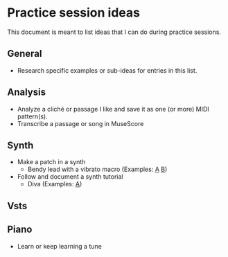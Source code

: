 # Practice session ideas
This document is meant to list ideas that I can do during practice sessions.

## General
- Research specific examples or sub-ideas for entries in this list.

## Analysis
- Analyze a cliché or passage I like and save it as one (or more) MIDI pattern(s).
- Transcribe a passage or song in MuseScore
 
## Synth
- Make a patch in a synth
  - Bendy lead with a vibrato macro (Examples: [A](#) [B](#))
- Follow and document a synth tutorial
  - Diva (Examples: [A](https://www.youtube.com/watch?v=2f0gBVX2zS4))

## Vsts

## Piano
- Learn or keep learning a tune
